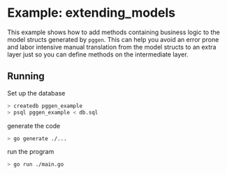 # Example: extending_models

This example shows how to add methods containing business logic to the model
structs generated by `pggen`. This can help you avoid an error prone and labor
intensive manual translation from the model structs to an extra layer just so
you can define methods on the intermediate layer.

## Running

Set up the database

```bash
> createdb pggen_example
> psql pggen_example < db.sql
```

generate the code

```bash
> go generate ./...
```

run the program

```bash
> go run ./main.go
```
